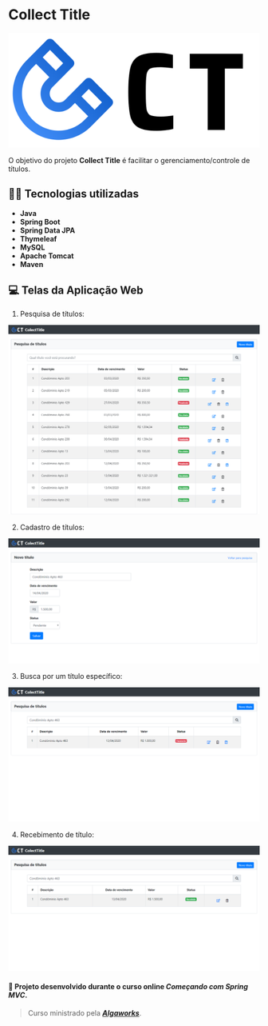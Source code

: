 # Collect Title

<p align="center">
  <img src="/src/main/resources/static/assets/logo-collect-title-dark.svg">
</p>

O objetivo do projeto **Collect Title** é facilitar o gerenciamento/controle de títulos.

## :wrench::hammer: Tecnologias utilizadas 

- **Java**
- **Spring Boot**
- **Spring Data JPA**
- **Thymeleaf**
- **MySQL**
- **Apache Tomcat**
- **Maven**


## :computer: Telas da Aplicação Web 

 1. Pesquisa de títulos:

![Tela de pesquisa de títulos](/assets/screens/titles-search.png)

 2. Cadastro de títulos:

![Tela de cadastro de títulos](/assets/screens/new-title.png)

 3. Busca por um título específico:

![Tela de busca por um título específico](/assets/screens/find-especific-title.png) 

 4. Recebimento de título:

![Tela de recebimento de título](/assets/screens/receive-title.png) 

#### :bookmark: Projeto desenvolvido durante o curso online ***Começando com Spring MVC***. 
> Curso ministrado pela [***Algaworks***](https://www.algaworks.com/).